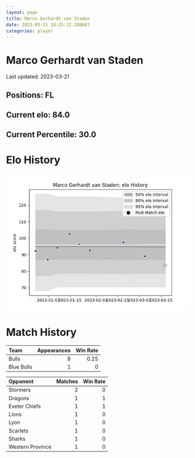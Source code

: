 ```yaml
---  
layout: page  
title: Marco Gerhardt van Staden  
date: 2023-03-21 18:25:12.280687  
categories: player  
---
```

# Marco Gerhardt van Staden


Last updated: 2023-03-21
## Positions: FL

## Current elo: 84.0

## Current Percentile: 30.0

# Elo History


![elo history](history_MarcoGerhardtvanStaden.png)
# Match History


| Team       |   Appearances |   Win Rate |
|:-----------|--------------:|-----------:|
| Bulls      |             8 |       0.25 |
| Blue Bulls |             1 |       0    |

| Opponent         |   Matches |   Win Rate |
|:-----------------|----------:|-----------:|
| Stormers         |         2 |          0 |
| Dragons          |         1 |          1 |
| Exeter Chiefs    |         1 |          1 |
| Lions            |         1 |          0 |
| Lyon             |         1 |          0 |
| Scarlets         |         1 |          0 |
| Sharks           |         1 |          0 |
| Western Province |         1 |          0 |